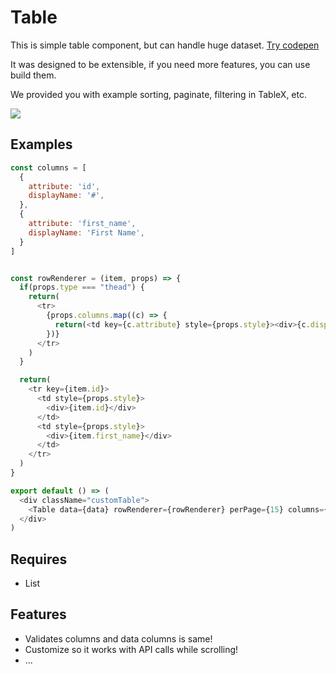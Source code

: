 # Table

This is simple table component, but can handle huge dataset. [Try codepen](http://codepen.io/jamalsoueidan/pen/peqyRb?editors=0110)

It was designed to be extensible, if you need more features, you can use build them.

We provided you with example sorting, paginate, filtering in TableX, etc.

![](https://github.com/jamalsoueidan/react-application-library/blob/master/src/components/table/screenshot.png?raw=true)

## Examples

```js
const columns = [
  {
    attribute: 'id',
    displayName: '#',
  },
  {
    attribute: 'first_name',
    displayName: 'First Name',
  }
]


const rowRenderer = (item, props) => {
  if(props.type === "thead") {
    return(
      <tr>
        {props.columns.map((c) => {
          return(<td key={c.attribute} style={props.style}><div>{c.displayName}</div></td>)
        })}
      </tr>
    )
  }

  return(
    <tr key={item.id}>
      <td style={props.style}>
        <div>{item.id}</div>
      </td>
      <td style={props.style}>
        <div>{item.first_name}</div>
      </td>
    </tr>
  )
}

export default () => (
  <div className="customTable">
    <Table data={data} rowRenderer={rowRenderer} perPage={15} columns={columns} />
  </div>
)
```

## Requires

- List

## Features

- Validates columns and data columns is same!
- Customize so it works with API calls while scrolling!
- ...
